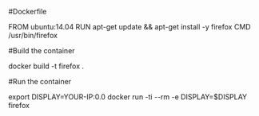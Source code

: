 #Dockerfile

FROM ubuntu:14.04
RUN apt-get update && apt-get install -y firefox
CMD /usr/bin/firefox



#Build the container

docker build -t firefox .



#Run the container

export DISPLAY=YOUR-IP:0.0
docker run -ti --rm -e DISPLAY=$DISPLAY firefox
